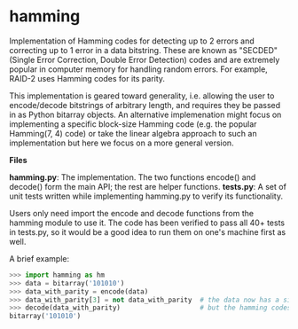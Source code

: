 # hamming
Implementation of Hamming codes for detecting up to 2 errors and correcting up to 1 error in a data bitstring. These are known as "SECDED" (Single Error Correction, Double Error Detection) codes and are extremely popular in computer memory for handling random errors. For example, RAID-2 uses Hamming codes for its parity.

This implementation is geared toward generality, i.e. allowing the user to encode/decode bitstrings of arbitrary length, and requires they be passed in as Python bitarray objects. An alternative implemenation might focus on implementing a specific block-size Hamming code (e.g. the popular Hamming(7, 4) code) or take the linear algebra approach to such an implementation but here we focus on a more general version.

**Files**

**hamming.py**: The implementation. The two functions encode() and decode() form the main API; the rest are helper functions.
**tests.py**:   A set of unit tests written while implementing hamming.py to verify its functionality.

Users only need import the encode and decode functions from the hamming module to use it. The code has been verified to pass all 40+ tests in tests.py, so it would be a good idea to run them on one's machine first as well.

A brief example:
```python
>>> import hamming as hm
>>> data = bitarray('101010')
>>> data_with_parity = encode(data)
>>> data_with_parity[3] = not data_with_parity  # the data now has a single bit in error..
>>> decode(data_with_parity)                    # but the hamming codes can recover the original!
bitarray('101010')
```
